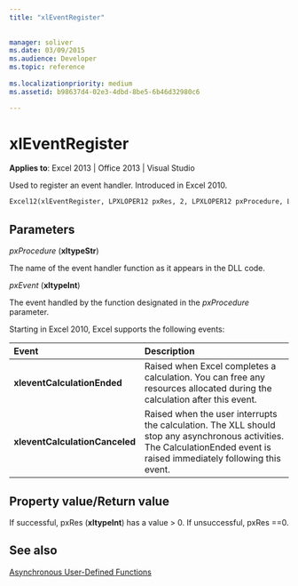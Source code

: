 ```yaml
---
title: "xlEventRegister"
 
 
manager: soliver
ms.date: 03/09/2015
ms.audience: Developer
ms.topic: reference
 
ms.localizationpriority: medium
ms.assetid: b98637d4-02e3-4dbd-8be5-6b46d32980c6

---
```


# xlEventRegister

 **Applies to**: Excel 2013 | Office 2013 | Visual Studio 
  
Used to register an event handler. Introduced in Excel 2010.
  
```vb
Excel12(xlEventRegister, LPXLOPER12 pxRes, 2, LPXLOPER12 pxProcedure, LPXLOPER12 pxEvent);
```

## Parameters

 _pxProcedure_ (**xltypeStr**)
  
The name of the event handler function as it appears in the DLL code.
  
 _pxEvent_ (**xltypeInt**)
  
The event handled by the function designated in the _pxProcedure_ parameter. 
  
Starting in Excel 2010, Excel supports the following events:
  
|**Event**|**Description**|
|:-----|:-----|
|**xleventCalculationEnded** <br/> |Raised when Excel completes a calculation. You can free any resources allocated during the calculation after this event. |
|**xleventCalculationCanceled** <br/> |Raised when the user interrupts the calculation. The XLL should stop any asynchronous activities. The CalculationEnded event is raised immediately following this event. |
   
## Property value/Return value

If successful, pxRes (**xltypeInt**) has a value > 0. If unsuccessful, pxRes ==0.
  
## See also



[Asynchronous User-Defined Functions](asynchronous-user-defined-functions.md)

